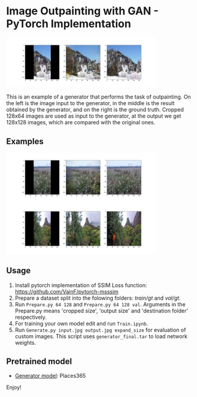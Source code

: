 # Image Outpainting with GAN - PyTorch Implementation

<img src="pics/img.jpg" alt="Idea" width="400"/>

This is an example of a generator that performs the task of outpainting. On the left is the image input to the generator, in the middle is the result obtained by the generator, and on the right is the ground truth. Cropped 128x64 images are used as input to the generator, at the output we get 128x128 images, which are compared with the original ones.

## Examples

<img src="pics/img2.jpg" alt="Idea" width="400"/>

<img src="pics/img3.jpg" alt="Idea" width="400"/>

## Usage

1. Install pytorch implementation of SSIM Loss function: https://github.com/VainF/pytorch-msssim
2. Prepare a dataset split into the folowing folders: *train/gt* and *val/gt*.
3. Run `Prepare.py 64 128` and `Prepare.py 64 128 val`. Arguments in the Prepare.py means 'cropped size', 'output size' and 'destination folder' respectively.
4. For training your own model edit and run `Train.ipynb`.
5. Run `Generate.py input.jpg output.jpg expand_size` for evaluation of custom images. This script uses `generator_final.tar` to load network weights.

## Pretrained model

* [Generator model](https://drive.google.com/file/d/1C7SYYDUpgONSz2Vq1FISY-KiISvnezCR/view?usp=sharing): Places365

Enjoy!